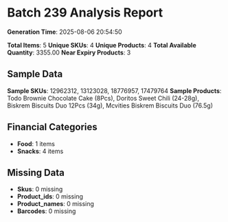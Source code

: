 # Batch 239 Analysis Report

**Generation Time**: 2025-08-06 20:54:50

**Total Items**: 5
**Unique SKUs**: 4
**Unique Products**: 4
**Total Available Quantity**: 3355.00
**Near Expiry Products**: 3

## Sample Data
**Sample SKUs**: 12962312, 13123028, 18776957, 17479764
**Sample Products**: Todo Brownie Chocolate Cake (8Pcs), Doritos Sweet Chili (24-28g), Biskrem Biscuits Duo 12Pcs (34g), Mcvities Biskrem Biscuits Duo (76.5g)

## Financial Categories
- **Food**: 1 items
- **Snacks**: 4 items

## Missing Data
- **Skus**: 0 missing
- **Product_ids**: 0 missing
- **Product_names**: 0 missing
- **Barcodes**: 0 missing
